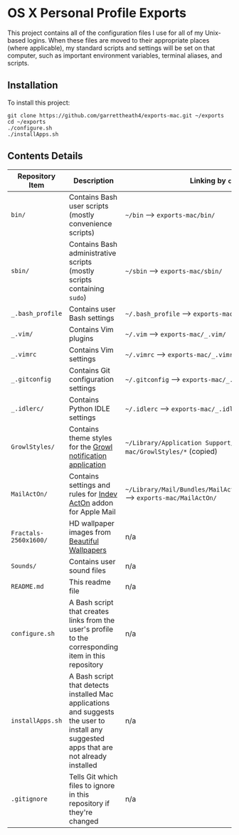 # OS X Personal Profile Exports
This project contains all of the configuration files I use for all of my Unix-based logins.  When these files are moved to their appropriate places (where applicable), my standard scripts and settings will be set on that computer, such as important environment variables, terminal aliases, and scripts.

## Installation
To install this project:

    git clone https://github.com/garrettheath4/exports-mac.git ~/exports
    cd ~/exports
    ./configure.sh
    ./installApps.sh

## Contents Details

| Repository Item | Description | Linking by `configure.sh` |
| --- | --- | --- |
| `bin/` | Contains Bash user scripts (mostly convenience scripts) | `~/bin` --> `exports-mac/bin/` |
| `sbin/` | Contains Bash administrative scripts (mostly scripts containing `sudo`) | `~/sbin` --> `exports-mac/sbin/` |
| `_.bash_profile` | Contains user Bash settings | `~/.bash_profile` --> `exports-mac/_.bash_profile` |
| `_.vim/` | Contains Vim plugins | `~/.vim` --> `exports-mac/_.vim/` |
| `_.vimrc` | Contains Vim settings | `~/.vimrc` --> `exports-mac/_.vimrc` |
| `_.gitconfig` | Contains Git configuration settings | `~/.gitconfig` --> `exports-mac/_.gitconfig` |
| `_.idlerc/` | Contains Python IDLE settings | `~/.idlerc` --> `exports-mac/_.idlerc/` |
| `GrowlStyles/` | Contains theme styles for the [Growl notification application](http://growl.info/ "Growl") | `~/Library/Application Support/Growl/Plugins/` \<== `exports-mac/GrowlStyles/*` (copied) |
| `MailActOn/` | Contains settings and rules for [Indev ActOn](https://www.indev.ca/MailActOn.html "MailActOn") addon for Apple Mail | `~/Library/Mail/Bundles/MailActOn.mailbundle/Contents/MacOS` --> `exports-mac/MailActOn/` |
| `Fractals-2560x1600/` | HD wallpaper images from [Beautiful Wallpapers](http://www.beautifulfractals.com/ "Beautiful Fractals - Fractal Wallpapers") | n/a |
| `Sounds/` | Contains user sound files | n/a |
| `README.md` | This readme file | n/a |
| `configure.sh` | A Bash script that creates links from the user's profile to the corresponding item in this repository | n/a |
| `installApps.sh` | A Bash script that detects installed Mac applications and suggests the user to install any suggested apps that are not already installed | n/a |
| `.gitignore` | Tells Git which files to ignore in this repository if they're changed | n/a |
